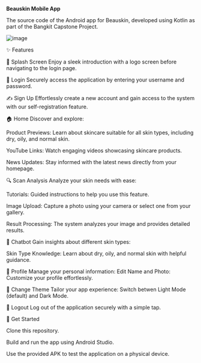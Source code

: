 **Beauskin Mobile App**

The source code of the Android app for Beauskin, developed using Kotlin as part of the Bangkit Capstone Project.

![image](https://github.com/user-attachments/assets/ad932aea-6fd4-4136-ba4e-349ac6b73e67)

✨ Features

🌟 Splash Screen
  Enjoy a sleek introduction with a logo screen before navigating to the login page.

🔐 Login
  Securely access the application by entering your username and password.

✍️ Sign Up
  Effortlessly create a new account and gain access to the system with our self-registration feature.

🏠 Home
  Discover and explore:

  Product Previews: Learn about skincare suitable for all skin types, including dry, oily, and normal skin.
  
  YouTube Links: Watch engaging videos showcasing skincare products.
  
  News Updates: Stay informed with the latest news directly from your homepage.
    
🔍 Scan Analysis
  Analyze your skin needs with ease:

  Tutorials: Guided instructions to help you use this feature.
  
  Image Upload: Capture a photo using your camera or select one from your gallery.
  
  Result Processing: The system analyzes your image and provides detailed results.
    
🤖 Chatbot
  Gain insights about different skin types:

  Skin Type Knowledge: Learn about dry, oily, and normal skin with helpful guidance.
  
👤 Profile
  Manage your personal information:
    Edit Name and Photo: Customize your profile effortlessly.
    
🎨 Change Theme
  Tailor your app experience:
  Switch betwen Light Mode (default) and Dark Mode.
  
🚪 Logout
  Log out of the application securely with a simple tap.

  🔗 Get Started
  
  Clone this repository.
  
  Build and run the app using Android Studio.
  
  Use the provided APK to test the application on a physical device.
